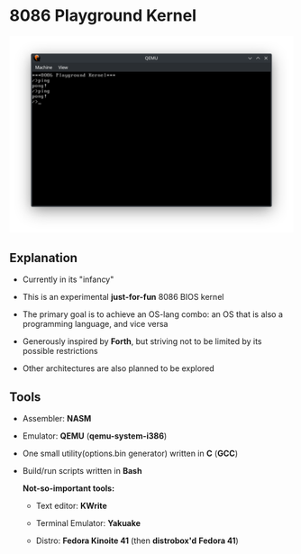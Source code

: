 # 8086 Playground Kernel

![screenshot](misc/8086-playground.png)

## Explanation

* Currently in its "infancy"

* This is an experimental **just-for-fun** 8086 BIOS kernel

* The primary goal is to achieve an OS-lang combo: an OS that is also a programming language, and vice versa

* Generously inspired by **Forth**, but striving not to be limited by its possible restrictions

* Other architectures are also planned to be explored

## Tools

* Assembler: **NASM**
* Emulator: **QEMU** (**qemu-system-i386**)
* One small utility(options.bin generator) written in **C** (**GCC**)
* Build/run scripts written in **Bash**
  
  
  
  **Not-so-important tools:**
  * Text editor: **KWrite**
  
  * Terminal Emulator: **Yakuake**
  
  * Distro: **Fedora Kinoite 41** (then **distrobox'd** **Fedora 41**)
  
  
